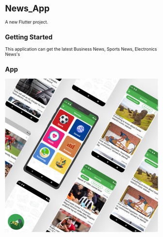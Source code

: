 # News_App

A new Flutter project.

## Getting Started
This application can get the latest Business News, Sports News, Electronics News's

## App
![](https://github.com/amrhegabb/news_app/blob/devolpment/NewsApp%20MockUp.png)
